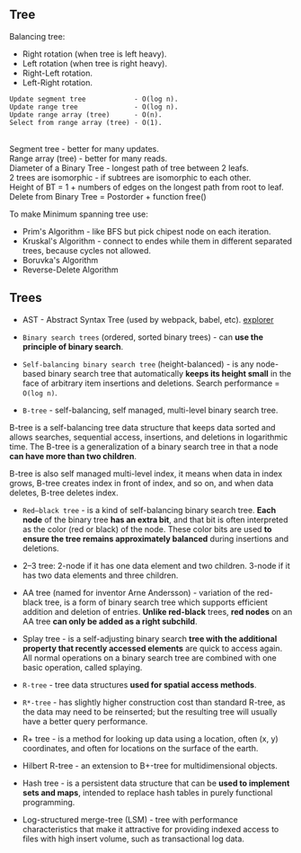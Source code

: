 Tree
-

Balancing tree:
* Right rotation (when tree is left heavy).
* Left rotation (when tree is right heavy).
* Right-Left rotation.
* Left-Right rotation.

````
Update segment tree            - O(log n).
Update range tree              - O(log n).
Update range array (tree)      - O(n).
Select from range array (tree) - O(1).
````
<br>Segment tree - better for many updates.
<br>Range array (tree) - better for many reads.
<br>Diameter of a Binary Tree - longest path of tree between 2 leafs.
<br>2 trees are isomorphic - if subtrees are isomorphic to each other.
<br>Height of BT = 1 + numbers of edges on the longest path from root to leaf.
<br>Delete from Binary Tree = Postorder + function free()

To make Minimum spanning tree use:
* Prim's Algorithm - like BFS but pick chipest node on each iteration.
* Kruskal's Algorithm - connect to endes while them in different separated trees, because cycles not allowed.
* Boruvka's Algorithm
* Reverse-Delete Algorithm

## Trees

* AST - Abstract Syntax Tree (used by webpack, babel, etc).
[explorer](https://astexplorer.net/)

* `Binary search trees` (ordered, sorted binary trees) - can **use the principle of binary search**.

* `Self-balancing binary search tree` (height-balanced) - is any node-based binary search tree
that automatically **keeps its height small** in the face of arbitrary item insertions and deletions.
Search performance = `O(log n)`.

* `B-tree` - self-balancing, self managed, multi-level binary search tree.

B-tree is a self-balancing tree data structure
that keeps data sorted and allows searches,
sequential access, insertions, and deletions in logarithmic time.
The B-tree is a generalization of a binary search tree in that a node **can have more than two children**.

B-tree is also self managed multi-level index,
it means when data in index grows, B-tree creates index in front of index, and so on,
and when data deletes, B-tree deletes index.

* `Red–black tree` - is a kind of self-balancing binary search tree.
**Each node** of the binary tree **has an extra bit**,
and that bit is often interpreted as the color (red or black) of the node.
These color bits are used **to ensure the tree remains approximately balanced** during insertions and deletions.

* 2–3 tree:
2-node if it has one data element and two children.
3-node if it has two data elements and three children.

* AA tree (named for inventor Arne Andersson) - variation of the red-black tree,
is a form of binary search tree which supports efficient addition and deletion of entries.
**Unlike red-black** trees, **red nodes** on an AA tree **can only be added as a right subchild**.

* Splay tree - is a self-adjusting binary search **tree
with the additional property that recently accessed elements** are quick to access again.
All normal operations on a binary search tree are combined with one basic operation, called splaying.

* `R-tree` - tree data structures **used for spatial access methods**.

* `R*-tree` - has slightly higher construction cost than standard R-tree,
as the data may need to be reinserted;
but the resulting tree will usually have a better query performance.

* R+ tree - is a method for looking up data using a location, often (x, y) coordinates,
and often for locations on the surface of the earth.

* Hilbert R-tree - an extension to B+-tree for multidimensional objects.

* Hash tree - is a persistent data structure that can be **used to implement sets and maps**,
intended to replace hash tables in purely functional programming.

* Log-structured merge-tree (LSM) - tree with performance characteristics that make it attractive
for providing indexed access to files with high insert volume, such as transactional log data.

